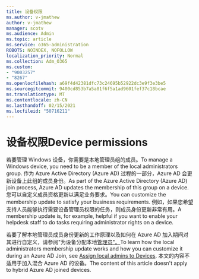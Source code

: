 ```yaml
---
title: 设备权限
ms.author: v-jmathew
author: v-jmathew
manager: scotv
ms.audience: Admin
ms.topic: article
ms.service: o365-administration
ROBOTS: NOINDEX, NOFOLLOW
localization_priority: Normal
ms.collection: Adm_O365
ms.custom:
- "9003257"
- "8267"
ms.openlocfilehash: a69f4d42381dfc73c24695b52922dc3e9f3e3be5
ms.sourcegitcommit: 9400cd853b7a5a81f6f5a1ad9601fef37c18bcae
ms.translationtype: MT
ms.contentlocale: zh-CN
ms.lasthandoff: 02/15/2021
ms.locfileid: "50716211"
---
```

# <a name="device-permissions"></a><span data-ttu-id="27630-102">设备权限</span><span class="sxs-lookup"><span data-stu-id="27630-102">Device permissions</span></span>

<span data-ttu-id="27630-103">若要管理 Windows 设备，你需要是本地管理员组的成员。</span><span class="sxs-lookup"><span data-stu-id="27630-103">To manage a Windows device, you need to be a member of the local administrators group.</span></span> <span data-ttu-id="27630-104">作为 Azure Active Directory (Azure AD) 过程的一部分，Azure AD 会更新设备上此组的成员身份。</span><span class="sxs-lookup"><span data-stu-id="27630-104">As part of the Azure Active Directory (Azure AD) join process, Azure AD updates the membership of this group on a device.</span></span> <span data-ttu-id="27630-105">您可以自定义成员资格更新以满足业务要求。</span><span class="sxs-lookup"><span data-stu-id="27630-105">You can customize the membership update to satisfy your business requirements.</span></span> <span data-ttu-id="27630-106">例如，如果您希望支持人员能够执行需要设备管理员权限的任务，则成员身份更新非常有用。</span><span class="sxs-lookup"><span data-stu-id="27630-106">A membership update is, for example, helpful if you want to enable your helpdesk staff to do tasks requiring administrator rights on a device.</span></span>

<span data-ttu-id="27630-107">若要了解本地管理员成员身份更新的工作原理以及如何在 Azure AD 加入期间对其进行自定义，请参阅"为设备分配本地[管理员"。](https://docs.microsoft.com/azure/active-directory/devices/assign-local-admin)</span><span class="sxs-lookup"><span data-stu-id="27630-107">To learn how the local administrators membership update works and how you can customize it during an Azure AD Join, see [Assign local admins to Devices](https://docs.microsoft.com/azure/active-directory/devices/assign-local-admin).</span></span> <span data-ttu-id="27630-108">本文的内容不适用于加入混合 Azure AD 的设备。</span><span class="sxs-lookup"><span data-stu-id="27630-108">The content of this article doesn't apply to hybrid Azure AD joined devices.</span></span>
